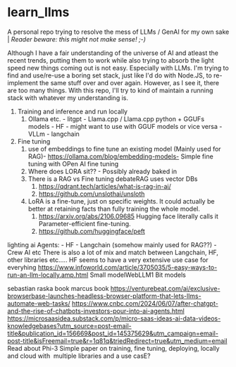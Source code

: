 # learn_llms
A personal repo trying to resolve the mess of LLMs / GenAI for my own sake | _Reader beware: this might not make sense! ;-)_ 

Although I have a fair understanding of the universe of AI and atleast the recent trends, putting them to work while also trying to absorb the light speed new things coming out is not easy. Especially with LLMs. I'm trying to find and use/re-use a boring set stack, just like I'd do with Node.JS, to re-implement the same stuff over and over again. However, as I see it, there are too many things. With this repo, I'll try to kind of maintain a running stack with whatever my understanding is.

1. Training and inference and run locally
    1. Ollama etc. - litgpt - Llama.cpp / Llama.cpp python + GGUFs models - HF - might want to use with GGUF models or vice versa - VLLm - langchain
2. Fine tuning
    1. use of embeddings to fine tune an existing model (Mainly used for RAG)- https://ollama.com/blog/embedding-models- Simple fine tuning with OPen AI fine tuning
    2. Where does LORA sit?? - Possibly already baked in
    3. There is a RAG vs Fine tuning debateRAG uses vector DBs
        1. https://qdrant.tech/articles/what-is-rag-in-ai/
        2. https://github.com/unslothai/unsloth
    3. LoRA is a fine-tune, just on specific weights. It could actually be better at retaining facts than fully training the whole model.
        1. https://arxiv.org/abs/2106.09685 Hugging face literally calls it Parameter-efficient fine-tuning.
        2. https://github.com/huggingface/peft

lighting ai
Agents: - HF - Langchain (somehow mainly used for RAG??) -  Crew AI etc
There is also a lot of mix and match between Langchain, HF, other libraries etc..... HF seems to have a very extensive use case for everyhing
https://www.infoworld.com/article/3705035/5-easy-ways-to-run-an-llm-locally.amp.html
Small modelWebLLM1 Bit models


sebastian raska book
marcus book
https://venturebeat.com/ai/exclusive-browserbase-launches-headless-browser-platform-that-lets-llms-automate-web-tasks/
https://www.cnbc.com/2024/06/07/after-chatgpt-and-the-rise-of-chatbots-investors-pour-into-ai-agents.html
https://microsaasidea.substack.com/p/micro-saas-ideas-ai-data-videos-knowledgebases?utm_source=post-email-title&publication_id=156669&post_id=145375629&utm_campaign=email-post-title&isFreemail=true&r=1q81q&triedRedirect=true&utm_medium=email
Read about Phi-3 Simple paper on training, fine tuning, deploying, locally and cloud with  multiple libraries and a use casE?
